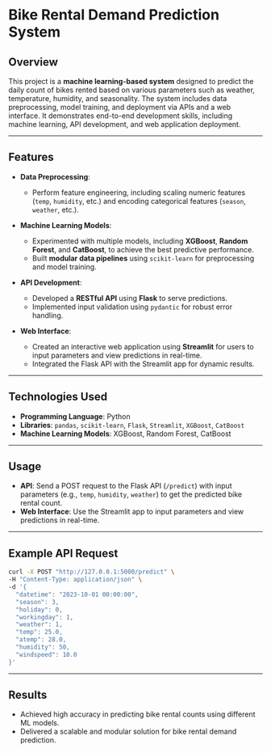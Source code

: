 
# Bike Rental Demand Prediction System

## Overview
This project is a **machine learning-based system** designed to predict the daily count of bikes rented based on various parameters such as weather, temperature, humidity, and seasonality. The system includes data preprocessing, model training, and deployment via APIs and a web interface. It demonstrates end-to-end development skills, including machine learning, API development, and web application deployment.

---

## Features
- **Data Preprocessing**:  
  - Perform feature engineering, including scaling numeric features (`temp`, `humidity`, etc.) and encoding categorical features (`season`, `weather`, etc.).  

- **Machine Learning Models**:  
  - Experimented with multiple models, including **XGBoost**, **Random Forest**, and **CatBoost**, to achieve the best predictive performance.  
  - Built **modular data pipelines** using `scikit-learn` for preprocessing and model training.  

- **API Development**:  
  - Developed a **RESTful API** using **Flask** to serve predictions.  
  - Implemented input validation using `pydantic` for robust error handling.  

- **Web Interface**:  
  - Created an interactive web application using **Streamlit** for users to input parameters and view predictions in real-time.  
  - Integrated the Flask API with the Streamlit app for dynamic results.  

---

## Technologies Used
- **Programming Language**: Python  
- **Libraries**: `pandas`, `scikit-learn`, `Flask`, `Streamlit`, `XGBoost`, `CatBoost` 
- **Machine Learning Models**: XGBoost, Random Forest, CatBoost  

---


## Usage
- **API**: Send a POST request to the Flask API (`/predict`) with input parameters (e.g., `temp`, `humidity`, `weather`) to get the predicted bike rental count.  
- **Web Interface**: Use the Streamlit app to input parameters and view predictions in real-time.  

---

## Example API Request
```bash
curl -X POST "http://127.0.0.1:5000/predict" \
-H "Content-Type: application/json" \
-d '{
  "datetime": "2023-10-01 00:00:00",
  "season": 3,
  "holiday": 0,
  "workingday": 1,
  "weather": 1,
  "temp": 25.0,
  "atemp": 28.0,
  "humidity": 50,
  "windspeed": 10.0
}'
```

---

## Results
- Achieved high accuracy in predicting bike rental counts using different ML models.  
- Delivered a scalable and modular solution for bike rental demand prediction.  

